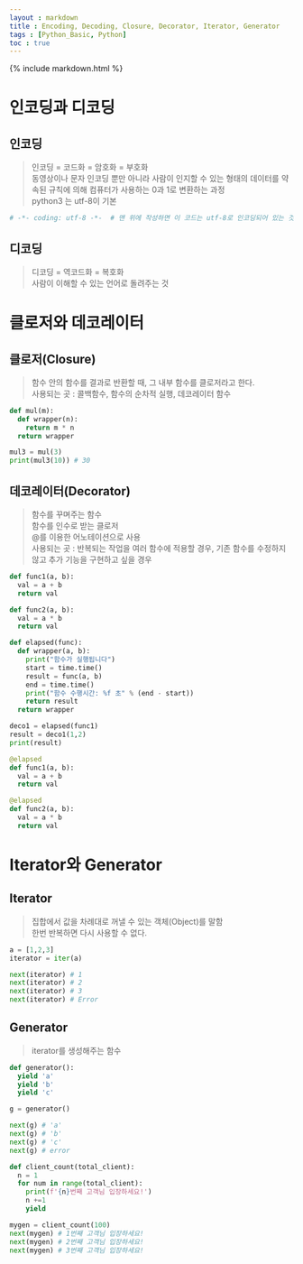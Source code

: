 ```yaml
---
layout : markdown
title : Encoding, Decoding, Closure, Decorator, Iterator, Generator
tags : [Python_Basic, Python]
toc : true
---
```

{% include markdown.html %}


# 인코딩과 디코딩

## 인코딩
> 인코딩 = 코드화 = 암호화 = 부호화  
> 동영상이나 문자 인코딩 뿐만 아니라 사람이 인지할 수 있는 형태의 데이터를 약속된 규칙에 의해 컴퓨터가 사용하는 0과 1로 변환하는 과정  
> python3 는 utf-8이 기본  
```python
# -*- coding: utf-8 -*-  # 맨 위에 작성하면 이 코드는 utf-8로 인코딩되어 있는 것
```

## 디코딩
> 디코딩 = 역코드화 = 복호화  
> 사람이 이해할 수 있는 언어로 돌려주는 것

# 클로저와 데코레이터

## 클로저(Closure)
> 함수 안의 함수를 결과로 반환할 때, 그 내부 함수를 클로저라고 한다.  
> 사용되는 곳 : 콜백함수, 함수의 순차적 실행, 데코레이터 함수

```python
def mul(m):
  def wrapper(n):
    return m * n
  return wrapper

mul3 = mul(3)
print(mul3(10)) # 30
```

## 데코레이터(Decorator)
> 함수를 꾸며주는 함수  
> 함수를 인수로 받는 클로저  
> @를 이용한 어노테이션으로 사용  
> 사용되는 곳 : 반복되는 작업을 여러 함수에 적용할 경우, 기존 함수를 수정하지 않고 추가 기능을 구현하고 싶을 경우

```python
def func1(a, b):
  val = a + b
  return val

def func2(a, b):
  val = a * b
  return val

def elapsed(func):
  def wrapper(a, b):
    print("함수가 실행됩니다")
    start = time.time()
    result = func(a, b)
    end = time.time()
    print("함수 수행시간: %f 초" % (end - start))
    return result
  return wrapper

deco1 = elapsed(func1)
result = deco1(1,2)
print(result)
```

```python
@elapsed
def func1(a, b):
  val = a + b
  return val

@elapsed
def func2(a, b):
  val = a * b
  return val
```

# Iterator와 Generator

## Iterator
> 집합에서 값을 차례대로 꺼낼 수 있는 객체(Object)를 말함  
> 한번 반복하면 다시 사용할 수 없다.

```python
a = [1,2,3]
iterator = iter(a)

next(iterator) # 1
next(iterator) # 2
next(iterator) # 3
next(iterator) # Error
```

## Generator
> iterator를 생성해주는 함수

```python
def generator():
  yield 'a'
  yield 'b'
  yield 'c'

g = generator()

next(g) # 'a'
next(g) # 'b'
next(g) # 'c'
next(g) # error
```

```python
def client_count(total_client):
  n = 1
  for num in range(total_client):
    print(f'{n}번째 고객님 입장하세요!')
    n +=1
    yield

mygen = client_count(100)
next(mygen) # 1번째 고객님 입장하세요!
next(mygen) # 2번째 고객님 입장하세요!
next(mygen) # 3번째 고객님 입장하세요!
```
